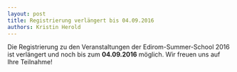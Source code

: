 ```yaml
---
layout: post
title: Registrierung verlängert bis 04.09.2016
authors: Kristin Herold
---
```


Die Registrierung zu den Veranstaltungen der Edirom-Summer-School 2016 ist 
verlängert und noch bis zum **04.09.2016** möglich. Wir freuen uns auf Ihre 
Teilnahme!
